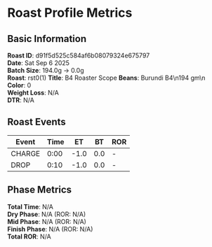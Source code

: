 # Roast Profile Metrics

## Basic Information
**Roast ID**: d91f5d525c584af6b08079324e675797  
**Date**: Sat Sep 6 2025  
**Batch Size**: 194.0g → 0.0g  
**Roast**: rst0(1)
**Title**: B4 Roaster Scope
**Beans**: Burundi B4\n194 gm\n  
**Color**: 0  
**Weight Loss**: N/A  
**DTR**: N/A  

## Roast Events

| Event | Time | ET | BT | ROR |
|-------|------|----|----|-----|
| CHARGE | 0:00 | -1.0 | 0.0 | - |
| DROP | 0:10 | -1.0 | 0.0 | - |

## Phase Metrics
**Total Time**: N/A  
**Dry Phase**: N/A (ROR: N/A)  
**Mid Phase**: N/A (ROR: N/A)  
**Finish Phase**: N/A (ROR: N/A)  
**Total ROR**: N/A  
